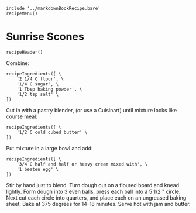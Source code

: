 ~~~ markdown-script
include '../markdownBookRecipe.bare'
recipeMenu()
~~~

# Sunrise Scones

~~~ markdown-script
recipeHeader()
~~~

Combine:

~~~ markdown-script
recipeIngredients([ \
    '2 1/4 C flour', \
    '1/4 C sugar', \
    '1 Tbsp baking powder', \
    '1/2 tsp salt' \
])
~~~

Cut in with a pastry blender, (or use a Cuisinart) until mixture looks like course meal:

~~~ markdown-script
recipeIngredients([ \
    '1/2 C cold cubed butter' \
])
~~~

Put mixture in a large bowl and add:

~~~ markdown-script
recipeIngredients([ \
    '3/4 C half and half or heavy cream mixed with', \
    '1 beaten egg' \
])
~~~

Stir by hand just to blend. Turn dough out on a floured board and knead lightly. Form dough into 3
even balls, press each ball into a 5 1/2 " circle. Next cut each circle into quarters, and place
each on an ungreased baking sheet. Bake at 375 degrees for 14-18 minutes. Serve hot with jam and
butter.
